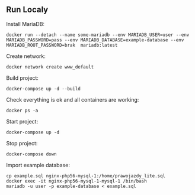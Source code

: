 
## Run Localy
Install MariaDB:
```
docker run --detach --name some-mariadb --env MARIADB_USER=user --env MARIADB_PASSWORD=pass --env MARIADB_DATABASE=example-database --env MARIADB_ROOT_PASSWORD=brak  mariadb:latest
```
Create network:
```
docker network create www_default
```
Build project:
```
docker-compose up -d --build
```
Check everything is ok and all containers are working:
```
docker ps -a
```
Start project:
```
docker-compose up -d
```
Stop project:
```
docker-compose down
```
Import example database:
```
cp example.sql nginx-php56-mysql-1:/home/prawojazdy_lite.sql
docker exec -it nginx-php56-mysql-1-mysql-1 /bin/bash
mariadb -u user -p example-database < example.sql
```